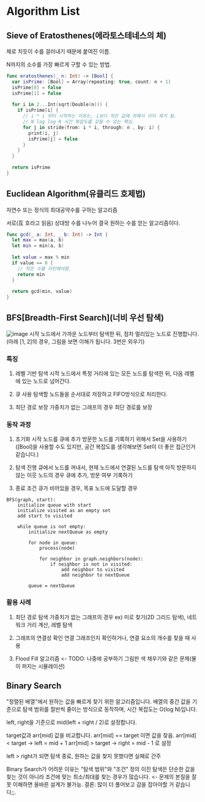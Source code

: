 # Algorithm List

## Sieve of Eratosthenes(에라토스테네스의 체)
체로 치듯이 수를 걸러내기 때문에 붙여진 이름.

N까지의 소수를 가장 빠르게 구할 수 있는 방법.

```swift
func eratosthenes(_ n: Int) -> [Bool] {
  var isPrime: [Bool] = Array(repeating: true, count: n + 1)
  isPrime[0] = false
  isPrime[1] = false
  
  for i in 2...Int(sqrt(Double(n))) {
    if isPrime[i] {
      // i * i 부터 시작하는 이유는, i보다 작은 값에 의해서 이미 제거 됨.
      // N log log N 시간 복잡도를 갖을 수 있는 핵심.
      for j in stride(from: i * i, through: n , by: i) {
        print(i, j)
        isPrime[j] = false
      }
    }
  }
  
  return isPrime
}
```

## Euclidean Algorithm(유클리드 호제법)
자연수 또는 정식의 최대공약수를 구하는 알고리즘

서로(互 호라고 읽음) 상대방 수를 나누어 결국 원하는 수를 얻는 알고리즘이다.

```swift
func gcd(_ a: Int, _ b: Int) -> Int {
  let max = max(a, b)
  let min = min(a, b)
  
  let value = max % min
  if value == 0 {
    // 작은 수를 리턴해야함.
    return min
  }
  
  return gcd(min, value)
}
```

## BFS[Breadth-First Search](너비 우선 탐색)
![image](https://github.com/user-attachments/assets/a6793830-b31b-4647-ac8d-b550632eb1a5)
시작 노드에서 가까운 노드부터 탐색한 뒤, 점차 멀리있는 노드로 진행합니다.
(아래 [1, 2]의 경우, 그림을 보면 이해가 됩니다. 3번은 외우기) 

### 특징
1. 레벨 기반 탐색
시작 노드에서 특정 거리에 있는 모든 노드를 탐색한 뒤, 다음 레벨에 있는 노드로 넘어간다.

2. 큐 사용
탐색할 노드들을 순서대로 저장하고 FIFO방식으로 처리한다.

3. 최단 경로 보장
가중치가 없는 그래프의 경우 최단 경로를 보장 

### 동작 과정
1. 초기화
시작 노드를 큐에 추가
방문한 노드를 기록하기 위해서 Set을 사용하기([Bool]을 사용할 수도 있지만, 공간 복잡도를 생각해보면 Set이 더 좋은 접근인거 같습니다.)
2. 탐색 진행
큐에서 노드를 꺼내서, 현재 노드에서 연결된 노드를 탐색
아직 방문하지 않는 이웃 노드의 경우 큐에 추가, 방문 여부 기록하기

3. 종료 조건
큐가 비어있을 경우, 목표 노드에 도달할 경우
```
BFS(graph, start):
    initialize queue with start
    initialize visited as an empty set
    add start to visited
    
    while queue is not empty:
        initialize nextQueue as empty
        
        for node in queue:
            process(node)
            
            for neighbor in graph.neighbors(node):
                if neighbor is not in visited:
                    add neighbor to visited
                    add neighbor to nextQueue
        
        queue = nextQueue
```

### 활용 사례
1. 최단 경로 탐색
가중치가 없는 그래프의 경우 ex) 미로 찾기(2D 그리드 탐색), 네트워크 거리 계산, 레벨 탐색

2. 그래프의 연결성 확인
연결 그래프인지 확인하거나, 연결 요소의 개수를 찾을 때 사용

3. Flood Fill 알고리즘 <- TODO: 나중에 공부하기
그림판 색 채우기와 같은 문제(물이 퍼지는 시뮬레이션) 

## Binary Search
"정렬된 배열"에서 원하는 값을 빠르게 찾기 위한 알고리즘입니다. 배열의 중간 값을 기준으로 탐색 범위를 절반씩 줄이는 방식으로 동작하며, 시간 복잡도는  O(log N)입니다.

left, right을 기준으로 mid(left + right / 2)로 설정합니다.

target값과 arr[mid] 값을 비교합니다.
arr[mid] == target 이면 값을 찾음.
arr[mid] < target -> left = mid + 1
arr[mid] > target -> right = mid - 1 로 설정

left > right가 되면 탐색 종료, 원하는 값을 찾지 못했다면 실패로 간주

Binary Search가 어려운 이유는 "탐색 범위"와 "조건" 정의
이진 탐색은 단순한 값을 찾는 것이 아니라 조건에 맞는 최소/최대를 찾는 경우가 많습니다. <- 문제의 본질을 잘못 이해하면 올바른 설계가 불가능.
결론: 많이 더 풀어보고 감을 잡아야할 거 같습니다;;.
 
